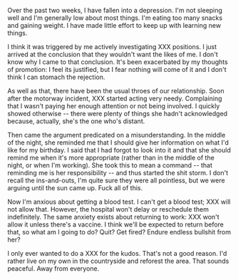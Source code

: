 Over the past two weeks, I have fallen into a depression. I'm not
sleeping well and I'm generally low about most things. I'm eating too
many snacks and gaining weight. I have made little effort to keep up
with learning new things.

I think it was triggered by me actively investigating XXX positions. I
just arrived at the conclusion that they wouldn't want the likes of me.
I don't know why I came to that conclusion. It's been exacerbated by my
thoughts of promotion: I feel its justified, but I fear nothing will
come of it and I don't think I can stomach the rejection.

As well as that, there have been the usual throes of our relationship.
Soon after the motorway incident, XXX started acting very needy.
Complaining that I wasn't paying her enough attention or not being
involved. I quickly showed otherwise -- there were plenty of things she
hadn't acknowledged because, actually, she's the one who's distant.

Then came the argument predicated on a misunderstanding. In the middle
of the night, she reminded me that I should give her information on what
I'd like for my birthday. I said that I had forgot to look into it and
that she should remind me when it's more appropriate (rather than in the
middle of the night, or when I'm working). She took this to mean a
command -- that reminding me is her responsibility -- and thus started
the shit storm. I don't recall the ins-and-outs, I'm quite sure they
were all pointless, but we were arguing until the sun came up. Fuck all
of this.

Now I'm anxious about getting a blood test. I can't get a blood test;
XXX will not allow that. However, the hospital won't delay or reschedule
them indefinitely. The same anxiety exists about returning to work: XXX
won't allow it unless there's a vaccine. I think we'll be expected to
return before that, so what am I going to do? Quit? Get fired? Endure
endless bullshit from her?

I only ever wanted to do a XXX for the kudos. That's not a good reason.
I'd rather live on my own in the countryside and reforest the area. That
sounds peaceful. Away from everyone.

